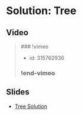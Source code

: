 
# Solution: Tree



## Video

<blockquote>
### !vimeo

* id: 315762936

### !end-vimeo
</blockquote>



## Slides

* [Tree Solution](https://docs.google.com/a/hackreactor.com/presentation/d/1dVAgoCTSs_9K8Ng3fydzH3NTvYpzjLp2jAkDfpRvyIU/embed?start=false&loop=false&delayms=3000)

